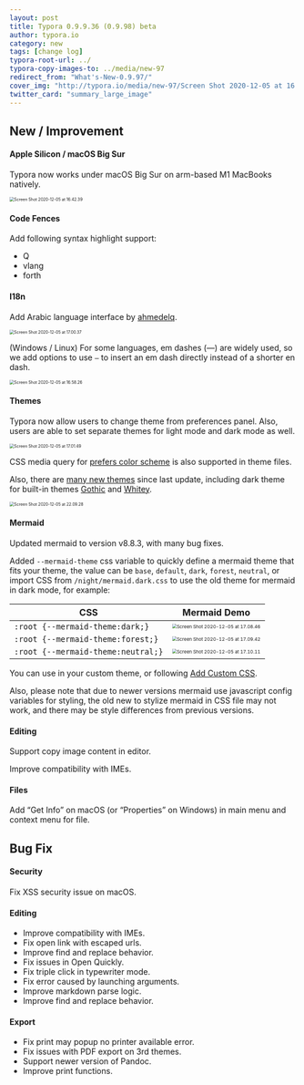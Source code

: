 ```yaml
---
layout: post
title: Typora 0.9.9.36 (0.9.98) beta
author: typora.io
category: new
tags: [change log]
typora-root-url: ../
typora-copy-images-to: ../media/new-97
redirect_from: "What's-New-0.9.97/"
cover_img: "http://typora.io/media/new-97/Screen Shot 2020-12-05 at 16.42.39.png"
twitter_card: "summary_large_image"
---
```


## New / Improvement

#### Apple Silicon / macOS Big Sur

Typora now works under macOS Big Sur on arm-based M1 MacBooks natively.

<img src="/media/new-97/Screen Shot 2020-12-05 at 16.42.39.png" alt="Screen Shot 2020-12-05 at 16.42.39" style="zoom:50%;" />

#### Code Fences

Add following syntax highlight support:

- Q
- vlang
- forth

#### I18n

Add Arabic language interface by [ahmedelq](https://github.com/ahmedelq).

<img src="/media/new-97/Screen Shot 2020-12-05 at 17.00.37.png" alt="Screen Shot 2020-12-05 at 17.00.37" style="zoom:50%;" />

(Windows / Linux) For some languages, em dashes (—) are widely used, so we add options to use `—` to insert an em dash directly instead of a shorter en dash.

<img src="/media/new-97/Screen Shot 2020-12-05 at 16.58.26.png" alt="Screen Shot 2020-12-05 at 16.58.26" style="zoom:50%;" />

#### Themes

Typora now allow users to change theme from preferences panel. Also, users are able to set separate themes for light mode and dark mode as well.

<img src="/media/new-97/Screen Shot 2020-12-05 at 17.01.49.png" alt="Screen Shot 2020-12-05 at 17.01.49" style="zoom:50%;" />

CSS media query for [prefers color scheme](https://developer.mozilla.org/docs/Web/CSS/@media/prefers-color-scheme) is also supported in theme files.

Also, there are [many new themes](https://theme.typora.io/) since last update, including dark theme for built-in themes [Gothic](https://theme.typora.io/theme/Gothic#gothic-dark) and [Whitey](https://theme.typora.io/theme/Whitey#whitey-dark).

<img src="/media/new-97/Screen Shot 2020-12-05 at 22.09.28.png" alt="Screen Shot 2020-12-05 at 22.09.28" style="zoom:50%;" />

#### Mermaid

Updated mermaid to version v8.8.3, with many bug fixes.

Added `--mermaid-theme` css variable to quickly define a mermaid theme that fits your theme, the value can be `base`, `default`, `dark`, `forest`, `neutral`, or import CSS from `/night/mermaid.dark.css` to use the old theme for mermaid in dark mode, for example:

| CSS                                | Mermaid Demo                                                 |
| ---------------------------------- | ------------------------------------------------------------ |
| `:root {--mermaid-theme:dark;}`    | <img src="/media/new-97/Screen Shot 2020-12-05 at 17.08.46.png" alt="Screen Shot 2020-12-05 at 17.08.46" style="zoom:50%;" /> |
| `:root {--mermaid-theme:forest;}`  | <img src="/media/new-97/Screen Shot 2020-12-05 at 17.09.42.png" alt="Screen Shot 2020-12-05 at 17.09.42" style="zoom:50%;" /> |
| `:root {--mermaid-theme:neutral;}` | <img src="/media/new-97/Screen Shot 2020-12-05 at 17.10.11.png" alt="Screen Shot 2020-12-05 at 17.10.11" style="zoom:50%;" /> |

You can use in your custom theme, or following [Add Custom CSS](https://support.typora.io/Add-Custom-CSS/).

Also, please note that due to newer versions mermaid use javascript config variables for styling, the old new to stylize mermaid in CSS file may not work, and there may be style differences from previous versions.

#### Editing

Support copy image content in editor.

Improve compatibility with IMEs.

#### Files

Add “Get Info” on macOS (or “Properties”  on Windows) in main menu and context menu for file.

## Bug Fix

#### Security

Fix XSS security issue on macOS.

#### Editing

- Improve compatibility with IMEs.
- Fix open link with escaped urls.
- Improve find and replace behavior.
- Fix issues in Open Quickly.
- Fix triple click in typewriter mode.
- Fix error caused by launching arguments.
- Improve markdown parse logic.
- Improve find and replace behavior.

#### Export

- Fix print may popup no printer available error.
- Fix issues with PDF export on 3rd themes.
- Support newer version of Pandoc.
- Improve print functions.